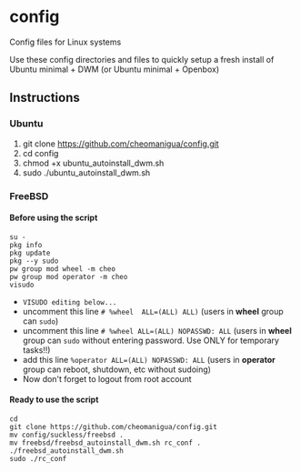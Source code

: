 # config
Config files for Linux systems

Use these config directories and files to quickly setup a fresh install of Ubuntu minimal + DWM (or Ubuntu minimal + Openbox) 

## Instructions

### Ubuntu

1. git clone https://github.com/cheomanigua/config.git 
2. cd config
3. chmod +x ubuntu_autoinstall_dwm.sh
4. sudo ./ubuntu_autoinstall_dwm.sh


### FreeBSD

#### Before using the script

```
su -
pkg info
pkg update
pkg --y sudo
pw group mod wheel -m cheo
pw group mod operator -m cheo
visudo
```
- `VISUDO editing below...`
- uncomment this line `# %wheel  ALL=(ALL) ALL)` (users in **wheel** group can `sudo`)
- uncomment this line `# %wheel ALL=(ALL) NOPASSWD: ALL` (users in **wheel** group can `sudo` without entering password. Use ONLY for temporary tasks!!)
- add this line `%operator ALL=(ALL) NOPASSWD: ALL` (users in **operator** group can reboot, shutdown, etc without sudoing)
- Now don't forget to logout from root account


#### Ready to use the script

```
cd
git clone https://github.com/cheomanigua/config.git
mv config/suckless/freebsd .
mv freebsd/freebsd_autoinstall_dwm.sh rc_conf .
./freebsd_autoinstall_dwm.sh
sudo ./rc_conf
```
